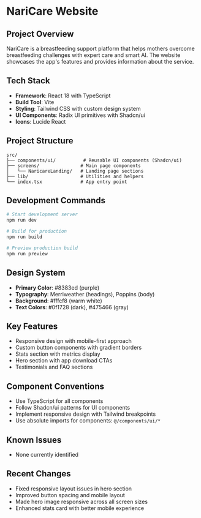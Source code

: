# NariCare Website

## Project Overview
NariCare is a breastfeeding support platform that helps mothers overcome breastfeeding challenges with expert care and smart AI. The website showcases the app's features and provides information about the service.

## Tech Stack
- **Framework**: React 18 with TypeScript
- **Build Tool**: Vite
- **Styling**: Tailwind CSS with custom design system
- **UI Components**: Radix UI primitives with Shadcn/ui
- **Icons**: Lucide React

## Project Structure
```
src/
├── components/ui/          # Reusable UI components (Shadcn/ui)
├── screens/               # Main page components
│   └── NaricareLanding/   # Landing page sections
├── lib/                   # Utilities and helpers
└── index.tsx              # App entry point
```

## Development Commands
```bash
# Start development server
npm run dev

# Build for production
npm run build

# Preview production build
npm run preview
```

## Design System
- **Primary Color**: #8383ed (purple)
- **Typography**: Merriweather (headings), Poppins (body)
- **Background**: #fffcf8 (warm white)
- **Text Colors**: #0f1728 (dark), #475466 (gray)

## Key Features
- Responsive design with mobile-first approach
- Custom button components with gradient borders
- Stats section with metrics display
- Hero section with app download CTAs
- Testimonials and FAQ sections

## Component Conventions
- Use TypeScript for all components
- Follow Shadcn/ui patterns for UI components
- Implement responsive design with Tailwind breakpoints
- Use absolute imports for components: `@/components/ui/*`

## Known Issues
- None currently identified

## Recent Changes
- Fixed responsive layout issues in hero section
- Improved button spacing and mobile layout
- Made hero image responsive across all screen sizes
- Enhanced stats card with better mobile experience